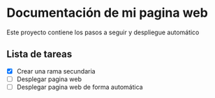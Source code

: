 # Documentación de mi pagina web
Este proyecto contiene los pasos a seguir y despliegue automático
## Lista de tareas
- [x] Crear una rama secundaria
- [ ]  Desplegar pagina web
- [ ]  Desplegar pagina web de forma automática